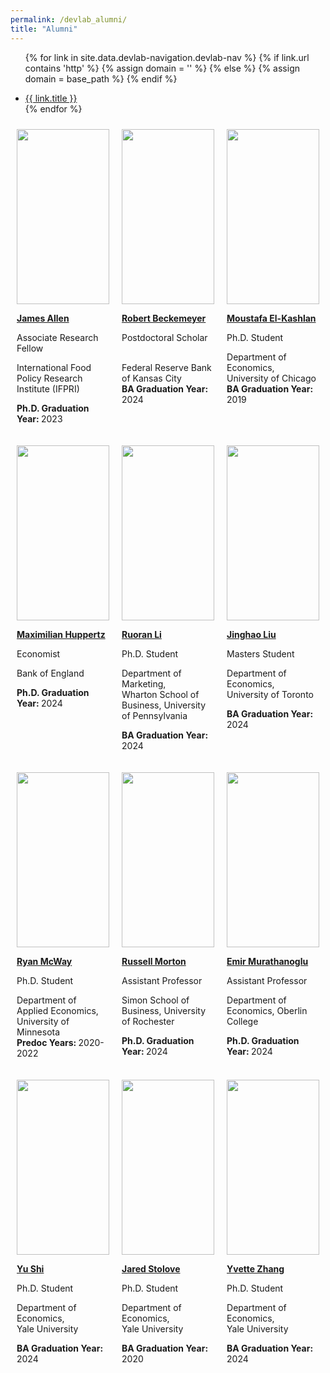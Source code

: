 ```yaml
---
permalink: /devlab_alumni/
title: "Alumni"
---
```


<style>
  .container {
    display: flex; /* Use flexbox */
    flex-wrap: wrap; /* Allow items to wrap onto multiple lines */
    justify-content: space-between; /* Distribute items evenly */
  }
  
  .item {
    width: calc(33.33% - 10px); /* Calculate width for 3 items with margin */
    margin: 5px; /* Add some margin for spacing */
    padding:5px;
    box-sizing: border-box; /* Include padding and border in the width */
  }

    .image-container {
    height: 280px; /* Set the desired height */
    overflow: hidden; /* Hide any overflowing content */
  }

  .image-container img {
    height: 100%; /* Set image height to 100% of parent container's height */
    width: auto; /* Let the width adjust automatically to maintain aspect ratio */
    display: block; /* Remove any extra space below image */
  }
</style>
<!-- =============================Dev Lab header Below========================== -->

<div class="masthead">
  <div class="masthead__inner-wrap">
    <div class="masthead__menu">
      <nav id="" class="greedy-nav">
        <!-- <button><div class="navicon"></div></button> -->
        <ul class="visible-links">
                
{% for link in site.data.devlab-navigation.devlab-nav %}
            {% if link.url contains 'http' %}
              {% assign domain = '' %}
              {% else %}
              {% assign domain = base_path %}
            {% endif %}
            <li class="masthead__menu-item"><a href="{{ domain }}{{ link.url }}">{{ link.title }}</a></li>
          {% endfor %}
        </ul>
        <ul class="hidden-links hidden"></ul>
      </nav>
    </div>
  </div>
</div>


<!-- =============================Dev Lab Content Below========================== -->
<!-- /////////////////////////container start-->
<!-- /////////////////////////container start-->
<div class="container">
<!-- /////////////////////////container start-->
<!-- /////////////////////////container start-->


<!-- /////////////////////////Item start -->
<div class="item">

<a target="_blank" href="https://www.jamesalleniv.com/">

<div class="image-container"><img src='https://devecon.umich.edu/wp-content/uploads/2021/09/Allen-James-2-scaled-e1631034518583.jpg'></div>

<strong>James Allen</strong><br>
</a>

Associate Research Fellow<br>


International Food Policy Research Institute (IFPRI)<br>

<strong>Ph.D. Graduation Year: </strong>2023
</div>
<!-- /////////////////////////Item end -->

<!-- /////////////////////////Item start -->

<div class="item">

<a href="#">

<div class="image-container"><img src='https://devecon.umich.edu/wp-content/uploads/2023/05/RobertBeckemeyerDevEcon-e1683910845272.jpg'></div>

<strong> Robert Beckemeyer </strong><br>
</a>

Postdoctoral Scholar <br>

<br>Federal Reserve Bank of Kansas City<br>
<strong>BA Graduation Year: </strong>2024

</div>
<!-- /////////////////////////Item end -->

<!-- /////////////////////////Item start -->

<div class="item">

<a href="#">

<div class="image-container"><img src='https://devecon.umich.edu/wp-content/uploads/2023/09/MoustafaPicDevEcon-2-e1696042175474.jpg'></div>

<strong>Moustafa El-Kashlan</strong><br>
</a>

Ph.D. Student<br>


Department of Economics,
<br>University of Chicago<br>
<strong>BA Graduation Year: </strong>2019

</div>

<!-- /////////////////////////Item -->

<div class="item">

<a href="https://maxhuppertz.github.io/">

<div class="image-container"><img src='https://devecon.umich.edu/wp-content/uploads/2021/09/Huppertz.png'></div>

<strong> Maximilian Huppertz</strong><br>
</a>

Economist<br>

Bank of England<br>

<strong>Ph.D. Graduation Year: </strong>2024

</div>

<!-- /////////////////////////Item -->
<div class="item">

<a href="#">

<div class="image-container"><img src='https://devecon.umich.edu/wp-content/uploads/2023/05/RuroranLiDevLab-e1683172076641.jpeg'></div>

<strong>Ruoran Li</strong><br>
</a>

Ph.D. Student<br>

Department of Marketing, <br>Wharton School of Business, University of Pennsylvania<br>

<strong>BA Graduation Year: </strong>2024

</div>
<!-- /////////////////////////Item end -->
<!-- /////////////////////////Item start -->
<div class="item">

<a href="#">

<div class="image-container"><img src='https://devecon.umich.edu/wp-content/uploads/2023/05/JinghaoLiuDevEcon-e1683911309229.jpg'></div>

<strong>Jinghao Liu</strong><br>
</a>

Masters Student<br>

Department of Economics, <br>University of Toronto<br>

<strong>BA Graduation Year: </strong>2024

</div>
<!-- /////////////////////////Item end -->

<!-- /////////////////////////Item start -->
<div class="item">

<a href="#">

<div class="image-container">
<img src='https://devecon.umich.edu/wp-content/uploads/2021/09/Ryan-McWay-2-e1632013751645.jpg'></div>

<strong>Ryan McWay</strong><br>
</a>


Ph.D. Student<br>

Department of Applied Economics,<br>
University of Minnesota<br>
<strong>Predoc Years: </strong>2020-2022

</div>

<!-- /////////////////////////Item -->
<div class="item">

<a href="https://sites.lsa.umich.edu/rpmorton/">

<div class="image-container"><img src='https://devecon.umich.edu/wp-content/uploads/2021/09/Russell-Morton-e1631037256887.jpg'></div>

<strong>Russell Morton</strong><br>
</a>

Assistant Professor<br>

Simon School of Business, University of Rochester<br>

<strong>Ph.D. Graduation Year: </strong>2024

</div>
<!-- /////////////////////////Item -->

<div class="item">

<a href="https://lsa.umich.edu/econ/people/phd-student<br>s/emir-murathanoglu.html">

<div class="image-container"><img src='https://devecon.umich.edu/wp-content/uploads/2022/02/Emir-Murathanoglu-e1644421354164.jpeg'></div>

<strong>Emir Murathanoglu</strong><br>
</a>

Assistant Professor<br>

Department of Economics, Oberlin College<br>

<strong>Ph.D. Graduation Year: </strong>2024

</div>


<!-- /////////////////////////Item end -->

<div class="item">

<a href="#">

<div class="image-container">
<img src='https://devecon.umich.edu/wp-content/uploads/2023/01/YuShiDevEcon-scaled-e1674932042501.jpg'></div>

<strong>Yu Shi</strong><br>
</a>

Ph.D. Student<br>

Department of Economics, <br>Yale University<br>

<strong>BA Graduation Year: </strong>2024

</div>
<!-- /////////////////////////Item end -->

<!-- /////////////////////////Item start -->
<div class="item">

<a target="_blank" href="https://www.linkedin.com/in/jared-stolove-4477b427/" >

<div class="image-container">
<img src='https://devecon.umich.edu/wp-content/uploads/2023/06/JaredStoloveDevEcon-scaled-e1686080761725.jpg'></div>

<strong>Jared Stolove</strong><br>
</a>

Ph.D. Student<br>

Department of Economics, <br>Yale University<br>

<strong>BA Graduation Year: </strong>2020

</div>
<!-- /////////////////////////Item end -->



<!-- /////////////////////////Item start -->
<div class="item">

<a href="#">

<div class="image-container"><img src='https://devecon.umich.edu/wp-content/uploads/2023/05/YvetteZDevLab-e1683171618872.jpg'></div>

<strong>Yvette Zhang</strong><br>
</a>

Ph.D. Student<br>

Department of Economics, <br>Yale University<br>

<strong>BA Graduation Year: </strong>2024
</div>
<!-- /////////////////////////Item end -->


<!-- /////////////////////////container End-->
<!-- /////////////////////////container End-->
</div>
<!-- /////////////////////////container End-->
<!-- /////////////////////////container End-->


